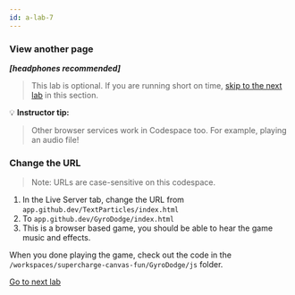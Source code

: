 ```yaml
---
id: a-lab-7
---
```


### View another page

***[headphones recommended]***

>This lab is optional. If you are running short on time, <a href="/walt/lab-8.html">skip to the next lab</a> in this section.

💡 **Instructor tip:**

>Other browser services work in Codespace too. For example, playing an audio file!

### Change the URL
>Note: URLs are case-sensitive on this codespace.

1. In the Live Server tab, change the URL from `app.github.dev/TextParticles/index.html` 
1. To `app.github.dev/GyroDodge/index.html`
1. This is a browser based game, you should be able to hear the game music and effects.

When you done playing the game, check out the code in the `/workspaces/supercharge-canvas-fun/GyroDodge/js` folder.

[Go to next lab ](/walt/lab-8.html)

